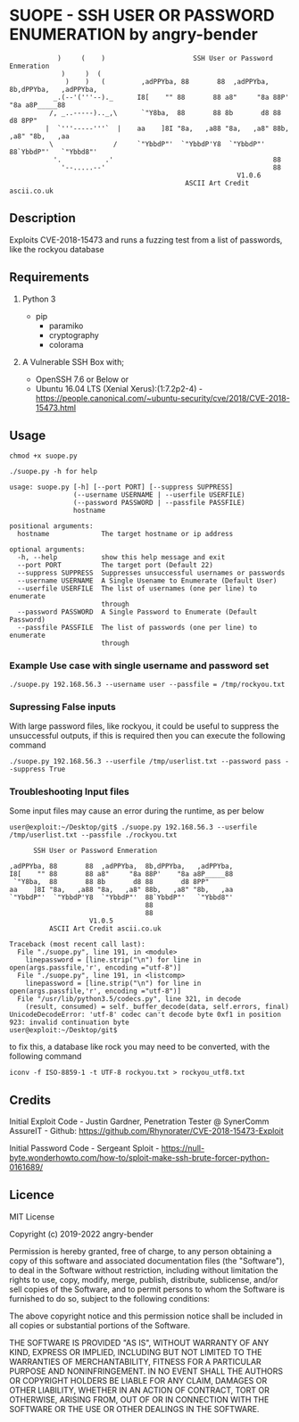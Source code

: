 # SUOPE - SSH USER OR PASSWORD ENUMERATION by angry-bender
     
                )     (    )                      SSH User or Password Enmeration  
                 )     )  ( 
                  )    )   (         ,adPPYba, 88       88  ,adPPYba,  8b,dPPYba,   ,adPPYba,  
               _.(--'('''--)._      I8[    "" 88       88 a8"     "8a 88P'    "8a a8P_____88      
              /, _..-----).._,\      `"Y8ba,  88       88 8b       d8 88       d8 8PP"
             |  `'''-----'''`  |    aa    ]8I "8a,   ,a88 "8a,   ,a8" 88b,   ,a8" "8b,   ,aa 
              \               /     `"YbbdP"'  `"YbbdP'Y8  `"YbbdP"'  88`YbbdP"'   `"Ybbd8"' 
               '.           .'                                        88               
                 '--.....--'                                          88 
                                                             V1.0.6
                                                ASCII Art Credit ascii.co.uk
                                                
## Description
Exploits CVE-2018-15473 and runs a fuzzing test from a list of passwords, like the rockyou database

## Requirements
1. Python 3
     - pip
          - paramiko
          - cryptography
          - colorama

2. A Vulnerable SSH Box with;
     - OpenSSH 7.6 or Below or 
     - Ubuntu 16.04 LTS (Xenial Xerus):(1:7.2p2-4) - https://people.canonical.com/~ubuntu-security/cve/2018/CVE-2018-15473.html

## Usage
`chmod +x suope.py`

`./suope.py -h for help`
```
usage: suope.py [-h] [--port PORT] [--suppress SUPPRESS]
                (--username USERNAME | --userfile USERFILE)
                (--password PASSWORD | --passfile PASSFILE)
                hostname

positional arguments:
  hostname             The target hostname or ip address

optional arguments:
  -h, --help           show this help message and exit
  --port PORT          The target port (Default 22)
  --suppress SUPPRESS  Suppresses unsuccessful usernames or passwords
  --username USERNAME  A Single Usename to Enumerate (Default User)
  --userfile USERFILE  The list of usernames (one per line) to enumerate
                       through
  --password PASSWORD  A Single Password to Enumerate (Default Password)
  --passfile PASSFILE  The list of passwords (one per line) to enumerate
                       through

```
### Example Use case with single username and password set
`./suope.py 192.168.56.3 --username user --passfile = /tmp/rockyou.txt`

### Supressing False inputs
With large password files, like rockyou, it could be useful to suppress the unsuccessful outputs, if this is required then you can execute the following command

`./suope.py 192.168.56.3 --userfile /tmp/userlist.txt --password pass --suppress True`

### Troubleshooting Input files

Some input files may cause an error during the runtime, as per below
```
user@exploit:~/Desktop/git$ ./suope.py 192.168.56.3 --userfile /tmp/userlist.txt --passfile ./rockyou.txt 
        
      SSH User or Password Enmeration  

,adPPYba, 88       88  ,adPPYba,  8b,dPPYba,   ,adPPYba,  
I8[    "" 88       88 a8"     "8a 88P'    "8a a8P_____88      
 `"Y8ba,  88       88 8b       d8 88       d8 8PP"
aa    ]8I "8a,   ,a88 "8a,   ,a8" 88b,   ,a8" "8b,   ,aa 
`"YbbdP"'  `"YbbdP'Y8  `"YbbdP"'  88`YbbdP"'   `"Ybbd8"' 
                                  88           
                                  88 
                    V1.0.5
          ASCII Art Credit ascii.co.uk
                                            
Traceback (most recent call last):
  File "./suope.py", line 191, in <module>
    linepassword = [line.strip("\n") for line in open(args.passfile,'r', encoding ="utf-8")]
  File "./suope.py", line 191, in <listcomp>
    linepassword = [line.strip("\n") for line in open(args.passfile,'r', encoding ="utf-8")]
  File "/usr/lib/python3.5/codecs.py", line 321, in decode
    (result, consumed) = self._buffer_decode(data, self.errors, final)
UnicodeDecodeError: 'utf-8' codec can't decode byte 0xf1 in position 923: invalid continuation byte
user@exploit:~/Desktop/git$ 
```

to fix this, a database like rock you may need to be converted, with the following command

`iconv -f ISO-8859-1 -t UTF-8 rockyou.txt > rockyou_utf8.txt`


## Credits
Initial Exploit Code -  Justin Gardner, Penetration Tester @ SynerComm AssureIT - Github: https://github.com/Rhynorater/CVE-2018-15473-Exploit  

Initial Password Code - Sergeant Sploit - https://null-byte.wonderhowto.com/how-to/sploit-make-ssh-brute-forcer-python-0161689/


## Licence
MIT License

Copyright (c) 2019-2022 angry-bender

Permission is hereby granted, free of charge, to any person obtaining a copy
of this software and associated documentation files (the "Software"), to deal
in the Software without restriction, including without limitation the rights
to use, copy, modify, merge, publish, distribute, sublicense, and/or sell
copies of the Software, and to permit persons to whom the Software is
furnished to do so, subject to the following conditions:

The above copyright notice and this permission notice shall be included in all
copies or substantial portions of the Software.

THE SOFTWARE IS PROVIDED "AS IS", WITHOUT WARRANTY OF ANY KIND, EXPRESS OR
IMPLIED, INCLUDING BUT NOT LIMITED TO THE WARRANTIES OF MERCHANTABILITY,
FITNESS FOR A PARTICULAR PURPOSE AND NONINFRINGEMENT. IN NO EVENT SHALL THE
AUTHORS OR COPYRIGHT HOLDERS BE LIABLE FOR ANY CLAIM, DAMAGES OR OTHER
LIABILITY, WHETHER IN AN ACTION OF CONTRACT, TORT OR OTHERWISE, ARISING FROM,
OUT OF OR IN CONNECTION WITH THE SOFTWARE OR THE USE OR OTHER DEALINGS IN THE
SOFTWARE.
